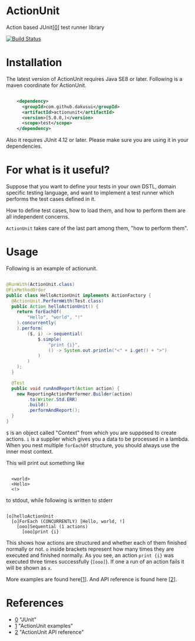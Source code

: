 # ActionUnit
Action based JUnit[[0]] test runner library

[![Build Status](https://travis-ci.org/dakusui/actionunit.svg?branch=master)](https://travis-ci.org/dakusui/actionunit)

# Installation
The latest version of ActionUnit requires Java SE8 or later.
Following is a maven coordinate for ActionUnit.

```xml

    <dependency>
      <groupId>com.github.dakusui</groupId>
      <artifactId>actionunit</artifactId>
      <version>[5.0.0,)</version>
      <scope>test</scope>
    </dependency>
```

Also it requires JUnit 4.12 or later. Please make sure you are using it in your dependencies.

# For what is it useful?
Suppose that you want to define your tests in your own DSTL, domain specific testing 
language, and want to implement a test runner which performs the test cases defined 
in it.

How to define test cases, how to load them, and how to perform them are all independent
concerns.

```ActionUnit``` takes care of the last part among them, "how to perform them".

# Usage

Following is an example of actionunit.

```java

@RunWith(ActionUnit.class)
@FixMethodOrder
public class HelloActionUnit implements ActionFactory {
  @ActionUnit.PerformWith(Test.class)
  public Action helloActionUnit() {
    return forEachOf(
        "Hello", "world", "!"
    ).concurrently(
    ).perform(
        ($, i) -> sequential(
            $.simple(
                "print {i}",
                () -> System.out.println("<" + i.get() + ">")
            )
        )
    );
  }

  @Test
  public void runAndReport(Action action) {
    new ReportingActionPerformer.Builder(action)
        .to(Writer.Std.ERR)
        .build()
        .performAndReport();
  }
}
```
```$``` is an object called "Context" from which you are supposed to create actions. ```i``` is a supplier which gives you a data to be processed in a lambda.
When you nest multiple ```forEachOf``` structure, you should always use the inner most context.

This will print out something like

```

  <world>
  <Hello>
  <!>
```
to stdout, while following is written to stderr

```

[o]helloActionUnit
  [o]ForEach (CONCURRENTLY) [Hello, world, !]
    [ooo]Sequential (1 actions)
      [ooo]print {i}
```

This shows how actions are structured and whether each of them finished normally 
or not. ```o``` inside brackets represent how many times they are executed and 
finished normally. As you see, an action ```print {i}``` was executed three times 
successfully (```[ooo]```). If one a run of an action fails it will be shown as
```x```.


More examples are found here[[1]].
And API reference is found here [[2]].

# References
* [0] "JUnit"
* [1] "ActionUnit examples"
* [2] "ActionUnit API reference"

[0]: http://junit.org/junit4/
[1]: https://github.com/dakusui/actionunit/tree/master/src/test/java/com/github/dakusui/actionunit/examples
[2]: https://dakusui.github.io/actionunit/
